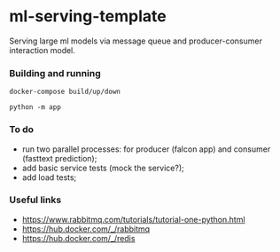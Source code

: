 # ml-serving-template
Serving large ml models via message queue and producer-consumer interaction model.  

### Building and running  

```
docker-compose build/up/down
```  

```
python -m app
```  

### To do  
 - run two parallel processes: for producer (falcon app) and consumer (fasttext prediction);  
 - add basic service tests (mock the service?);  
 - add load tests;  

### Useful links  
 - https://www.rabbitmq.com/tutorials/tutorial-one-python.html  
 - https://hub.docker.com/_/rabbitmq  
 - https://hub.docker.com/_/redis  
